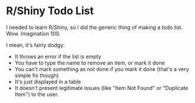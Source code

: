 # R/Shiny Todo List

I needed to learn R/Shiny, so I did the generic thing of making a todo list. Wow. Imagination 100.

I mean, it's fairly dodgy:

-   It throws an error if the list is empty
-   You have to type the name to remove an item, or mark it done
-   You can't mark something as not done if you mark it done (that's a very simple fix though)
-   It's just displayed in a table
-   It doesn't present legitimate issues (like "Item Not Found" or "Duplicate Item") to the user.
